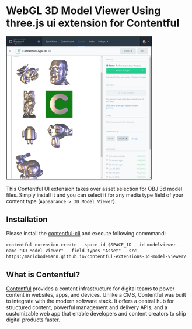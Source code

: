 # WebGL 3D Model Viewer Using three.js ui extension for Contentful

<img width="400" src="assets/contentful 3d extension.png" />

This Contentful UI extension takes over asset selection for OBJ 3d model files. Simply install it and you can select it for any media type field of your content type (`Appearance > 3D Model Viewer`).

## Installation

Please install the [contentful-cli](https://github.com/contentful/contentful-cli#cloud-installation) and execute following commmand:

```
contentful extension create --space-id $SPACE_ID --id modelviewer --name "3D Model Viewer" --field-types "Asset" --src https:/mariobodemann.github.io/contentful-extensions-3d-model-viewer/ 
```

## What is Contentful?

[Contentful](https://www.contentful.com) provides a content infrastructure for digital teams to power content in websites, apps, and devices. Unlike a CMS, Contentful was built to integrate with the modern software stack. It offers a central hub for structured content, powerful management and delivery APIs, and a customizable web app that enable developers and content creators to ship digital products faster.
